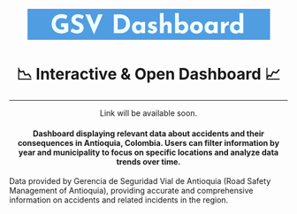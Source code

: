 <p align="center"> <img src="resources/readmeResx/titleImg.png"> </p>
<h1 align="center">📉 Interactive & Open Dashboard 📈 </h1>
<hr>
<p align="center">Link will be available soon.</p>
<h4 align="center">Dashboard displaying relevant data about accidents and their consequences in Antioquia, Colombia. Users can filter information by year and municipality to focus on specific locations and analyze data trends over time. </h4>
<p>Data provided by Gerencia de Seguridad Vial de Antioquia (Road Safety Management of Antioquia), providing accurate and comprehensive information on accidents and related incidents in the region.</p>